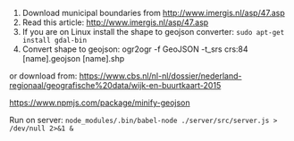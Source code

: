 1. Download municipal boundaries from http://www.imergis.nl/asp/47.asp
2. Read this article: http://www.imergis.nl/asp/47.asp
3. If you are on Linux install the shape to geojson converter: `sudo apt-get install gdal-bin`
4. Convert shape to geojson: ogr2ogr -f GeoJSON -t_srs crs:84 [name].geojson [name].shp


or download from: https://www.cbs.nl/nl-nl/dossier/nederland-regionaal/geografische%20data/wijk-en-buurtkaart-2015


https://www.npmjs.com/package/minify-geojson

Run on server:
`node_modules/.bin/babel-node ./server/src/server.js > /dev/null 2>&1 &`
